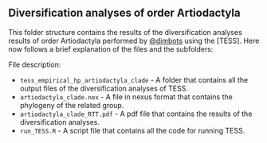 Diversification analyses of order Artiodactyla
--------------

This folder structure contains the results of the diversification analyses results of order Artiodactyla
performed by [@dimbots](http://github.com/dimbots) using the [TESS].
Here now follows a brief explanation of the files and the subfolders:

File description:

- `tess_empirical_hp_artiodactyla_clade` - A folder that contains all the output files of the diversification analyses of TESS.
- `artiodactyla_clade.nex` - A file in nexus format that contains the phylogeny of the related group.
- `artiodactyla_clade_RTT.pdf` - A pdf file that contains the results of the diversification analyses.
- `run_TESS.R` - A script file that contains all the code for running TESS.
